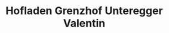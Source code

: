 ---
title: "Hofladen Grenzhof Unteregger Valentin"
url: /sargans/hofladen-grenzhof-unteregger-valentin/
shop: Hofladen
---
